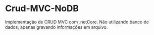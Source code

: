 # Crud-MVC-NoDB

Implementação de CRUD MVC com .netCore. 
Não utilizando banco de dados, apenas gravando informações em arquivo.
